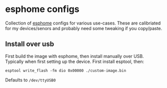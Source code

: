 # esphome configs

Collection of [esphome](https://esphome.io/) configs for various use-cases. These are calibriated for my devices/senors and probably need some tweaking if you copy/paste.

## Install over usb

First build the image with esphome, then install manually over USB. Typically when first setting up the device. First install esptool, then:

    esptool write_flash -fm dio 0x00000 ./custom-image.bin 

Defaults to `/dev/ttyUSB0`
